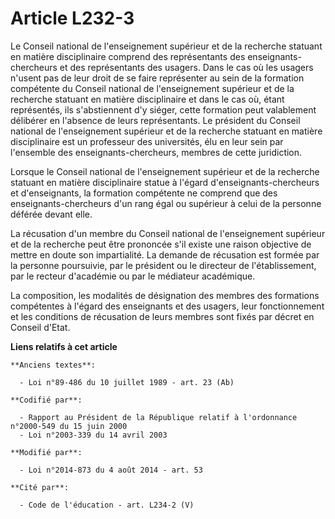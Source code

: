 # Article L232-3

Le Conseil national de l'enseignement supérieur et de la recherche statuant en matière disciplinaire comprend des
représentants des enseignants-chercheurs et des représentants des usagers. Dans le cas où les usagers n'usent pas de leur
droit de se faire représenter au sein de la formation compétente du Conseil national de l'enseignement supérieur et de la
recherche statuant en matière disciplinaire et dans le cas où, étant représentés, ils s'abstiennent d'y siéger, cette
formation peut valablement délibérer en l'absence de leurs représentants. Le président du Conseil national de l'enseignement
supérieur et de la recherche statuant en matière disciplinaire est un professeur des universités, élu en leur sein par
l'ensemble des enseignants-chercheurs, membres de cette juridiction.

Lorsque le Conseil national de l'enseignement supérieur et de la recherche statuant en matière disciplinaire statue à l'égard
d'enseignants-chercheurs et d'enseignants, la formation compétente ne comprend que des enseignants-chercheurs d'un rang égal
ou supérieur à celui de la personne déférée devant elle.

La récusation d'un membre du Conseil national de l'enseignement supérieur et de la recherche peut être prononcée s'il existe
une raison objective de mettre en doute son impartialité. La demande de récusation est formée par la personne poursuivie, par
le président ou le directeur de l'établissement, par le recteur d'académie ou par le médiateur académique. 

La composition, les modalités de désignation des membres des formations compétentes à l'égard des enseignants et des usagers,
leur fonctionnement et les conditions de récusation de leurs membres sont fixés par décret en Conseil d'Etat.

**Liens relatifs à cet article**

	**Anciens textes**:

	  - Loi n°89-486 du 10 juillet 1989 - art. 23 (Ab)

	**Codifié par**:

	  - Rapport au Président de la République relatif à l'ordonnance n°2000-549 du 15 juin 2000
	  - Loi n°2003-339 du 14 avril 2003

	**Modifié par**:

	  - Loi n°2014-873 du 4 août 2014 - art. 53

	**Cité par**:

	  - Code de l'éducation - art. L234-2 (V)
